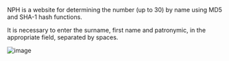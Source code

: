 NPH is a website for determining the number (up to 30) by name using MD5 and SHA-1 hash functions.

It is necessary to enter the surname, first name and patronymic, in the appropriate field, separated by spaces.

![image](https://user-images.githubusercontent.com/93444395/230775642-9d935eb0-4110-4135-9a2f-c89974bff2e3.png)
